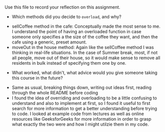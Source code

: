 Use this file to record your reflection on this assignment.

- Which methods did you decide to `overload`, and why?
* sellCoffee method in the cafe: Conceptually made the most sense to me. I understand the point of having an overloaded function in case someone only specifies a the size of the coffee they want, and then the cafe using a generic, preset amount. 
* moveOut in the house method: Again like the sellCoffee method I was thinking in real-life situations. In the case of Summer break, most, if not all people, move out of their house, so it would make sense to remove all residents in bulk instead of specifying them one by one. 

- What worked, what didn't, what advice would you give someone taking this course in the future?
* Same as usual, breaking things down, writing out ideas first, reading through the whole README before coding 
* I found the idea of overriding and overloading to be a little confusing to understand and also to implement at first, so I found it useful to first search for more information to get a better understanding before trying to code. I looked at example code from lectures as well as online resources like GeeksforGeeks for more information in order to grasp what exactly the two were and how I might utilzie them in my code. 
